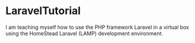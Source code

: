 # LaravelTutorial

I am teaching myself how to use the PHP framework Laravel in a virtual box using the HomeStead Laravel (LAMP) development environment.